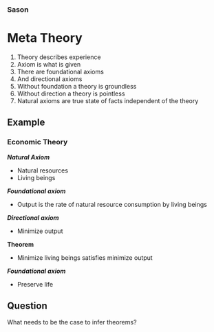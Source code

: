 ### Sason
# Meta Theory

1. Theory describes experience
2. Axiom is what is given
3. There are foundational axioms
4. And directional axioms
5. Without foundation a theory is groundless
6. Without direction a theory is pointless
7. Natural axioms are true state of facts independent of the theory

## Example

### Economic Theory

***Natural Axiom***
* Natural resources
* Living beings

***Foundational axiom***
* Output is the rate of natural resource consumption by living beings

***Directional axiom***
* Minimize output

**Theorem**
* Minimize living beings satisfies minimize output

***Foundational axiom***
* Preserve life

## Question

What needs to be the case to infer theorems?
